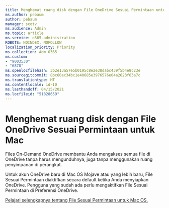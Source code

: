 ```yaml
---
title: Menghemat ruang disk dengan File OneDrive Sesuai Permintaan untuk Mac
ms.author: pebaum
author: pebaum
manager: scotv
ms.audience: Admin
ms.topic: article
ms.service: o365-administration
ROBOTS: NOINDEX, NOFOLLOW
localization_priority: Priority
ms.collection: Adm_O365
ms.custom:
- "9003530"
- "6878"
ms.openlocfilehash: 3b2e13a57e5b0195c8e2e38dabc439f5b4e8c23e
ms.sourcegitcommit: 8bc60ec34bc1e40685e3976576e04a2623f63a7c
ms.translationtype: HT
ms.contentlocale: id-ID
ms.lasthandoff: 04/15/2021
ms.locfileid: "51828659"
---
```

# <a name="save-disk-space-with-onedrive-files-on-demand-for-mac"></a>Menghemat ruang disk dengan File OneDrive Sesuai Permintaan untuk Mac

Files On-Demand OneDrive membantu Anda mengakses semua file di OneDrive tanpa harus mengunduhnya, juga tanpa menggunakan ruang penyimpanan di perangkat.  

Untuk akun OneDrive baru di Mac OS Mojave atau yang lebih baru, File Sesuai Permintaan diaktifkan secara default ketika Anda menyiapkan OneDrive. Pengguna yang sudah ada perlu mengaktifkan File Sesuai Permintaan di Preferensi OneDrive.  

[Pelajari selengkapnya tentang File Sesuai Permintaan untuk Mac OS.](https://support.microsoft.com/office/529f6d53-e572-4922-a585-e7a318c135f0)
